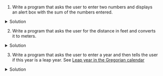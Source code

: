 1. Write a program that asks the user to enter two numbers and displays an alert box with the sum of the numbers entered.

<details><summary>Solution</summary>
<p>

```javascript
let a = prompt("Enter one number");
let b = prompt("Enter another number");
let c = parseFloat(a) + parseFloat(b);
alert("The sum is "+c);
```

</p>
</details>

2. Write a program that asks the user for the distance in feet and converts it to meters.

<details><summary>Solution</summary>
<p>

```javascript
let feet = prompt("Enter distance in feet");
let meters = feet / 3.281;
alert("The distance is meters "+meters);
```

</p>
</details>

3. Write a program that asks the user to enter a year and then tells the user if this year is a leap year. See [Leap year in the Gregorian calendar](https://en.wikipedia.org/wiki/Leap_year#Gregorian_calendar)

<details><summary>Solution</summary>
<p>

```javascript
let year = prompt("Enter year number");
let is_leap;
if (year % 4 != 0) {
  is_leap = false;
} else if (year % 100 != 0) {
  is_leap = true;
} else if (year % 400 != 0) {
  is_leap = false;
} else {
  is_leap = true;
}

if (is_leap) {
  alert("The year "+year+" is a leap year");
} else {
  alert("The year "+year+" is a common year");
}
```

</p>
</details>
